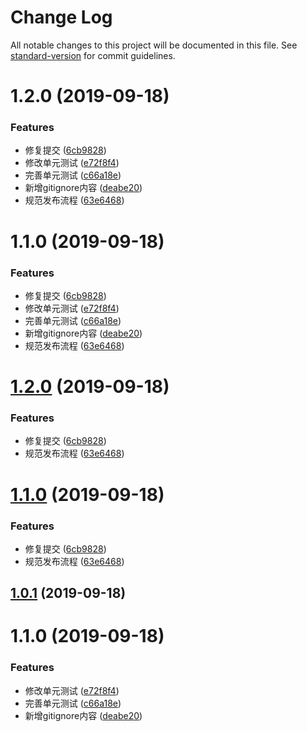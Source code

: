 # Change Log

All notable changes to this project will be documented in this file. See [standard-version](https://github.com/conventional-changelog/standard-version) for commit guidelines.

<a name="1.2.0"></a>
# 1.2.0 (2019-09-18)


### Features

* 修复提交 ([6cb9828](https://github.com/HuaRongSAO/iconfont-tools/commit/6cb9828))
* 修改单元测试 ([e72f8f4](https://github.com/HuaRongSAO/iconfont-tools/commit/e72f8f4))
* 完善单元测试 ([c66a18e](https://github.com/HuaRongSAO/iconfont-tools/commit/c66a18e))
* 新增gitignore内容 ([deabe20](https://github.com/HuaRongSAO/iconfont-tools/commit/deabe20))
* 规范发布流程 ([63e6468](https://github.com/HuaRongSAO/iconfont-tools/commit/63e6468))



<a name="1.1.0"></a>
# 1.1.0 (2019-09-18)


### Features

* 修复提交 ([6cb9828](https://github.com/HuaRongSAO/iconfont-tools/commit/6cb9828))
* 修改单元测试 ([e72f8f4](https://github.com/HuaRongSAO/iconfont-tools/commit/e72f8f4))
* 完善单元测试 ([c66a18e](https://github.com/HuaRongSAO/iconfont-tools/commit/c66a18e))
* 新增gitignore内容 ([deabe20](https://github.com/HuaRongSAO/iconfont-tools/commit/deabe20))
* 规范发布流程 ([63e6468](https://github.com/HuaRongSAO/iconfont-tools/commit/63e6468))



<a name="1.2.0"></a>
# [1.2.0](https://github.com/HuaRongSAO/iconfont-tools/compare/v1.0.1...v1.2.0) (2019-09-18)


### Features

* 修复提交 ([6cb9828](https://github.com/HuaRongSAO/iconfont-tools/commit/6cb9828))
* 规范发布流程 ([63e6468](https://github.com/HuaRongSAO/iconfont-tools/commit/63e6468))



<a name="1.1.0"></a>
# [1.1.0](https://github.com/HuaRongSAO/iconfont-tools/compare/v1.0.1...v1.1.0) (2019-09-18)


### Features

* 修复提交 ([6cb9828](https://github.com/HuaRongSAO/iconfont-tools/commit/6cb9828))
* 规范发布流程 ([63e6468](https://github.com/HuaRongSAO/iconfont-tools/commit/63e6468))



<a name="1.0.1"></a>
## [1.0.1](https://github.com/HuaRongSAO/iconfont-tools/compare/v1.1.0...v1.0.1) (2019-09-18)



<a name="1.1.0"></a>
# 1.1.0 (2019-09-18)


### Features

* 修改单元测试 ([e72f8f4](https://github.com/HuaRongSAO/iconfont-tools/commit/e72f8f4))
* 完善单元测试 ([c66a18e](https://github.com/HuaRongSAO/iconfont-tools/commit/c66a18e))
* 新增gitignore内容 ([deabe20](https://github.com/HuaRongSAO/iconfont-tools/commit/deabe20))
